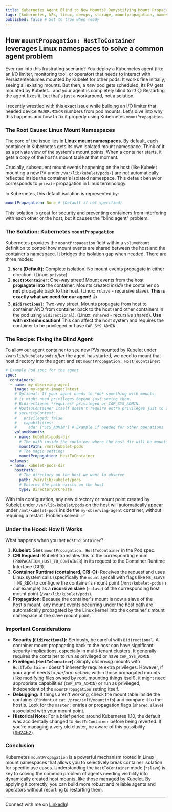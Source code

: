 ```yaml
---
title: Kubernetes Agent Blind to New Mounts? Demystifying Mount Propagation
tags: [kubernetes, k8s, linux, devops, storage, mountpropagation, namespaces]
published: false # Set to true when ready
---
```


## How `mountPropagation: HostToContainer` leverages Linux namespaces to solve a common agent problem

Ever run into this frustrating scenario? You deploy a Kubernetes agent (like an I/O limiter, monitoring tool, or operator) that needs to interact with PersistentVolumes mounted by Kubelet for other pods. It works fine initially, seeing all existing mounts. But then, a *new* pod gets scheduled, its PV gets mounted by Kubelet... and your agent is completely blind to it! 😠 Restarting the agent fixes it, but that's just a workaround, not a solution.

I recently wrestled with this exact issue while building an I/O limiter that needed device `MAJOR:MINOR` numbers from pod mounts. Let's dive into why this happens and how to fix it properly using Kubernetes `mountPropagation`.

### The Root Cause: Linux Mount Namespaces

The core of the issue lies in **Linux mount namespaces**. By default, each container in Kubernetes gets its own isolated mount namespace. Think of it as a private view of the system's mount points. When a container starts, it gets a *copy* of the host's mount table at that moment.

Crucially, subsequent mount events happening on the host (like Kubelet mounting a new PV under `/var/lib/kubelet/pods/`) are *not* automatically reflected inside the container's isolated namespace. This default behavior corresponds to `private` propagation in Linux terminology.

In Kubernetes, this default isolation is represented by:

```yaml
mountPropagation: None # (Default if not specified)
```

This isolation is great for security and preventing containers from interfering with each other or the host, but it causes the "blind agent" problem.

### The Solution: Kubernetes `mountPropagation`

Kubernetes provides the `mountPropagation` field within a `volumeMount` definition to control how mount events are shared between the host and the container's namespace. It bridges the isolation gap when needed. There are three modes:

1. **`None` (Default):** Complete isolation. No mount events propagate in either direction. (Linux: `private`)
2. **`HostToContainer`:** One-way street! Mount events from the host **propagate into** the container. Mounts created *inside* the container do **not** propagate back to the host. (Linux: `rslave` - recursive slave). **This is exactly what we need for our agent!** 👍
3. **`Bidirectional`:** Two-way street. Mounts propagate from host to container AND from container back to the host (and other containers in the pod using `Bidirectional`). (Linux: `rshared` - recursive shared). **Use with extreme caution!** This can affect the host system and requires the container to be privileged or have `CAP_SYS_ADMIN`.

### The Recipe: Fixing the Blind Agent

To allow our agent container to see new PVs mounted by Kubelet under `/var/lib/kubelet/pods` *after* the agent has started, we need to mount that host directory into the agent and set `mountPropagation: HostToContainer`:

```yaml
# Example Pod spec for the agent
spec:
  containers:
  - name: my-observing-agent
    image: my-agent-image:latest
    # Optional: If your agent needs to *do* something with mounts,
    # it might need privileges beyond just seeing them.
    # Bidirectional *requires* privileged or CAP_SYS_ADMIN.
    # HostToContainer itself doesn't require extra privileges just to see mounts.
    # securityContext:
    #   privileged: false
    #   capabilities:
    #     add: ["SYS_ADMIN"] # Example if needed for other operations
    volumeMounts:
    - name: kubelet-pods-dir
      # The path inside the container where the host dir will be mounted
      mountPath: /mnt/kubelet-pods
      # The magic setting!
      mountPropagation: HostToContainer
  volumes:
  - name: kubelet-pods-dir
    hostPath:
      # The directory on the host we want to observe
      path: /var/lib/kubelet/pods
      # Ensures the path exists on the host
      type: DirectoryOrCreate
```

With this configuration, any new directory or mount point created by Kubelet under `/var/lib/kubelet/pods` on the host will automatically appear under `/mnt/kubelet-pods` inside the `my-observing-agent` container, without requiring a restart. Problem solved! ✅

### Under the Hood: How It Works

What happens when you set `HostToContainer`?

1. **Kubelet:** Sees `mountPropagation: HostToContainer` in the Pod spec.
2. **CRI Request:** Kubelet translates this to the corresponding enum (`PROPAGATION_HOST_TO_CONTAINER`) in its request to the Container Runtime Interface (CRI).
3. **Container Runtime (containerd, CRI-O):** Receives the request and uses Linux system calls (specifically the `mount` syscall with flags like `MS_SLAVE | MS_REC`) to configure the container's mount point (`/mnt/kubelet-pods` in our example) as a **recursive slave** (`rslave`) of the corresponding host mount point (`/var/lib/kubelet/pods`).
4. **Propagation:** Because the container's mount is now a slave of the host's mount, any mount events occurring under the host path are automatically propagated by the Linux kernel into the container's mount namespace at the slave mount point.

### Important Considerations

* **Security (`Bidirectional`):** Seriously, be careful with `Bidirectional`. A container mount propagating back to the host can have significant security implications, especially in multi-tenant clusters. It generally requires the container to run as privileged or have `CAP_SYS_ADMIN`.
* **Privileges (`HostToContainer`):** Simply *observing* mounts with `HostToContainer` doesn't inherently require extra privileges. However, if your agent needs to *perform actions* within those propagated mounts (like modifying files owned by root, mounting things itself), it might need appropriate capabilities (`CAP_SYS_ADMIN`) or run as privileged, independent of the `mountPropagation` setting itself.
* **Debugging:** If things aren't working, check the mount table inside the container (`findmnt` or `cat /proc/self/mountinfo`) and compare it to the host's. Look for the `master:` entries or propagation flags (`shared`, `slave`) associated with your mount point.
* **Historical Note:** For a brief period around Kubernetes 1.10, the default was accidentally changed to `HostToContainer` before being reverted. If you're managing a very old cluster, be aware of this possibility ([#62462](https://github.com/kubernetes/kubernetes/pull/62462)).

### Conclusion

Kubernetes `mountPropagation` is a powerful mechanism rooted in Linux mount namespaces that allows you to selectively break container isolation for specific use cases. Understanding the `HostToContainer` mode (`rslave`) is key to solving the common problem of agents needing visibility into dynamically created host mounts, like those managed by Kubelet. By applying it correctly, you can build more robust and reliable agents and operators without resorting to restarting them.

---

Connect with me on [LinkedIn](https://www.linkedin.com/in/azalio/)!
